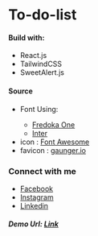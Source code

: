 # To-do-list

  <h4>Build with:</h4>
    <ul>
      <li>React.js</li>
      <li>TailwindCSS</li>
      <li>SweetAlert.js</li>
    </ul>
 
 <h4>Source</h4>
    <ul>
     <li> Font Using:</li>
        <ul>
            <li><a href='https://fonts.google.com/specimen/Fredoka+One' target='_blank'>Fredoka One</a>
            </li>
            <li><a href='https://fonts.google.com/specimen/Inter' target='_blank'>Inter</a>
            </li>
        </ul>
      <li>icon : <a href='https://fontawesome.com/'>Font Awesome</a></li>
      <li>favicon : <a href='https://gauger.io/fonticon/'>gaunger.io</a></li>
    </ul> 
 
  <h3>Connect with me</h3>
    <ul>
      <li><a href='https://web.facebook.com/arsya.xkz' target='_blank'>Facebook</a></li>
       <li><a href='https://www.instagram.com/arsyaadi/' target='_blank'>Instagram</a></li>
       <li><a href='https://www.linkedin.com/in/arsya-adi-setiawan-putra-5645b8185/' target='_blank'>Linkedin</a></li>
    </ul>
 
 <h5>Demo Url: <a href="https://arsya-to-do-list.vercel.app/" target='_blank'>Link</a> </h5>
